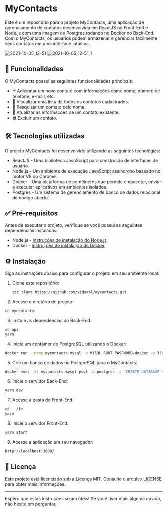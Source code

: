 # MyContacts

Este é um repositório para o projeto MyContacts, uma aplicação de gerenciamento de contatos desenvolvida em ReactJS no Front-End e Node.js com uma imagem de Postgres rodando no Docker no Back-End. Com o MyContacts, os usuários podem armazenar e gerenciar facilmente seus contatos em uma interface intuitiva.

![2021-10-05_12-51](https://user-images.githubusercontent.com/72178841/136058395-9c6f4be5-9858-4207-8afa-fbb79d429005.png)
![2021-10-05_12-51_1](https://user-images.githubusercontent.com/72178841/136058432-a6d43cc4-82c4-443e-8b43-50302c3e76d1.png)

## 🚀 Funcionalidades

O MyContacts possui as seguintes funcionalidades principais:

- ➕ Adicionar um novo contato com informações como nome, número de telefone, e-mail, etc.
- 👀 Visualizar uma lista de todos os contatos cadastrados.
- 🔎 Pesquisar um contato pelo nome.
- 🔄 Atualizar as informações de um contato existente.
- 🗑️ Excluir um contato.

## 🛠️ Tecnologias utilizadas

O projeto MyContacts foi desenvolvido utilizando as seguintes tecnologias:

- ReactJS - Uma biblioteca JavaScript para construção de interfaces de usuário.
- Node.js - Um ambiente de execução JavaScript assíncrono baseado no motor V8 do Chrome.
- Docker - Uma plataforma de contêineres que permite empacotar, enviar e executar aplicativos em ambientes isolados.
- Postgres - Um sistema de gerenciamento de banco de dados relacional de código aberto.

## ✅ Pré-requisitos

Antes de executar o projeto, verifique se você possui as seguintes dependências instaladas:

- Node.js - [Instruções de instalação do Node.js](https://nodejs.org)
- Docker - [Instruções de instalação do Docker](https://docs.docker.com/get-docker/)

## ⚙️ Instalação

Siga as instruções abaixo para configurar o projeto em seu ambiente local:

1. Clone este repositório:
   ```bash
   git clone https://github.com/vidaaal/mycontacts.git
   ```

2. Acesse o diretório do projeto:
  ```bash
  cd mycontacts
  ```
3. Instale as dependências do Back-End:
  ```bash
  cd api
  yarn
  ```
4. Inicie um container do PostgreSQL utilizando o Docker:
  ```bash
  docker run --name mycontacts-mysql -e MYSQL_ROOT_PASSWORD=docker -p 3306:3306 mysql:latest
  ```
5. Crie um banco de dados no PostgreSQL para o MyContacts:
  ```bash
  docker exec -it mycontacts-mysql psql -U postgres -c "CREATE DATABASE mycontacts"
  ```
6. Inicie o servidor Back-End:
  ```bash
  yarn dev
  ```
7. Acesse a pasta do Front-End:
  ```bash
  cd ../fe
  yarn
  ```
8. Inicie o servidor Front-End:
  ```bash
  yarn start
  ```
9. Acesse a aplicação em seu navegador:
  ```bash
  http://localhost:3000/
  ```

## 📝 Licença

Este projeto está licenciado sob a Licença MIT. Consulte o arquivo [LICENSE](LICENSE) para obter mais informações.

---

Espero que estas instruções sejam úteis! Se você tiver mais alguma dúvida, não hesite em perguntar.


